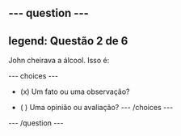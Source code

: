 --- question ---
---
legend: Questão 2 de 6
---

John cheirava a álcool. Isso é:

--- choices ---
- (x) Um fato ou uma observação?

- ( ) Uma opinião ou avaliação?
--- /choices ---

--- /question ---
